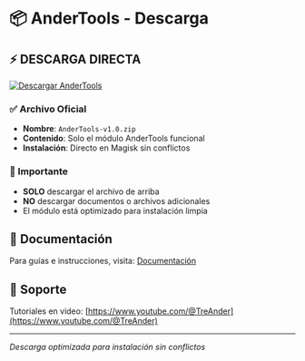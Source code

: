# 📦 AnderTools - Descarga

## ⚡ DESCARGA DIRECTA

[![Descargar AnderTools](https://img.shields.io/badge/📥_DESCARGAR-AnderTools-v1.0.zip-success?style=for-the-badge)](https://github.com/Kuaiswap/AnderTools/raw/main/releases/AnderTools-v1.0.zip)

### ✅ Archivo Oficial
- **Nombre**: `AnderTools-v1.0.zip`
- **Contenido**: Solo el módulo AnderTools funcional
- **Instalación**: Directo en Magisk sin conflictos

### 🚫 Importante
- **SOLO** descargar el archivo de arriba
- **NO** descargar documentos o archivos adicionales
- El módulo está optimizado para instalación limpia

## 📖 Documentación
Para guías e instrucciones, visita: [Documentación](../docs/)

## 🎥 Soporte
Tutoriales en video: [https://www.youtube.com/@TreAnder](https://www.youtube.com/@TreAnder)

---
*Descarga optimizada para instalación sin conflictos*
